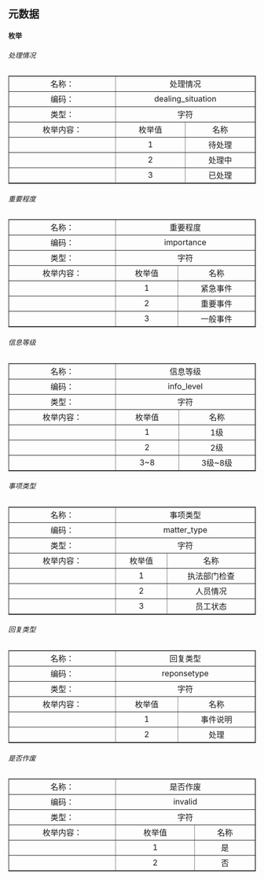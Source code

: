 ## 元数据

#### 枚举

###### 处理情况

<table border="1" cellpadding="3" cellspaing="3">
    <tr align="center">
        <td width="200px">名称：</td>
        <td width="300px" colspan="2">处理情况</td>
    </tr>
    <tr align="center">
        <td>编码：</td>
        <td colspan="2">dealing_situation</td>
    </tr>
    <tr align="center">
        <td>类型：</td>
        <td colspan="2">字符</td>
    </tr>
    <tr align="center">
        <td>枚举内容：</td>
        <td>枚举值</td>
        <td>名称</td>
    </tr>
    <tr align="center">
        <td></td>
        <td>1</td>
        <td>待处理</td>
    </tr>
    <tr align="center">
        <td></td>
        <td>2</td>
        <td>处理中</td>
    </tr>
    <tr align="center">
        <td></td>
        <td>3</td>
        <td>已处理</td>
    </tr>
</table>


###### 重要程度

<table border="1" cellpadding="3" cellspaing="3">
    <tr align="center">
        <td width="200px">名称：</td>
        <td width="300px" colspan="2">重要程度</td>
    </tr>
    <tr align="center">
        <td>编码：</td>
        <td colspan="2">importance</td>
    </tr>
    <tr align="center">
        <td>类型：</td>
        <td colspan="2">字符</td>
    </tr>
    <tr align="center">
        <td>枚举内容：</td>
        <td>枚举值</td>
        <td>名称</td>
    </tr>
    <tr align="center">
        <td></td>
        <td>1</td>
        <td>紧急事件</td>
    </tr>
    <tr align="center">
        <td></td>
        <td>2</td>
        <td>重要事件</td>
    </tr>
    <tr align="center">
        <td></td>
        <td>3</td>
        <td>一般事件</td>
    </tr>
</table>

###### 信息等级

<table border="1" cellpadding="3" cellspaing="3">
    <tr align="center">
        <td width="200px">名称：</td>
        <td width="300px" colspan="2">信息等级</td>
    </tr>
    <tr align="center">
        <td>编码：</td>
        <td colspan="2">info_level</td>
    </tr>
    <tr align="center">
        <td>类型：</td>
        <td colspan="2">字符</td>
    </tr>
    <tr align="center">
        <td>枚举内容：</td>
        <td>枚举值</td>
        <td>名称</td>
    </tr>
    <tr align="center">
        <td></td>
        <td>1</td>
        <td>1级</td>
    </tr>
    <tr align="center">
        <td></td>
        <td>2</td>
        <td>2级</td>
    </tr>
    <tr align="center">
        <td></td>
        <td>3~8</td>
        <td>3级~8级</td>
    </tr>
</table>


###### 事项类型

<table border="1" cellpadding="3" cellspaing="3">
    <tr align="center">
        <td width="200px">名称：</td>
        <td width="300px" colspan="2">事项类型</td>
    </tr>
    <tr align="center">
        <td>编码：</td>
        <td colspan="2">matter_type</td>
    </tr>
    <tr align="center">
        <td>类型：</td>
        <td colspan="2">字符</td>
    </tr>
    <tr align="center">
        <td>枚举内容：</td>
        <td>枚举值</td>
        <td>名称</td>
    </tr>
    <tr align="center">
        <td></td>
        <td>1</td>
        <td>执法部门检查</td>
    </tr>
    <tr align="center">
        <td></td>
        <td>2</td>
        <td>人员情况</td>
    </tr>
    <tr align="center">
        <td></td>
        <td>3</td>
        <td>员工状态</td>
    </tr>
</table>


###### 回复类型

<table border="1" cellpadding="3" cellspaing="3">
    <tr align="center">
        <td width="200px">名称：</td>
        <td width="300px" colspan="2">回复类型</td>
    </tr>
    <tr align="center">
        <td>编码：</td>
        <td colspan="2">reponsetype</td>
    </tr>
    <tr align="center">
        <td>类型：</td>
        <td colspan="2">字符</td>
    </tr>
    <tr align="center">
        <td>枚举内容：</td>
        <td>枚举值</td>
        <td>名称</td>
    </tr>
    <tr align="center">
        <td></td>
        <td>1</td>
        <td>事件说明</td>
    </tr>
    <tr align="center">
        <td></td>
        <td>2</td>
        <td>处理</td>
    </tr>
</table>


###### 是否作废

<table border="1" cellpadding="3" cellspaing="3">
    <tr align="center">
        <td width="200px">名称：</td>
        <td width="300px" colspan="2">是否作废</td>
    </tr>
    <tr align="center">
        <td>编码：</td>
        <td colspan="2">invalid</td>
    </tr>
    <tr align="center">
        <td>类型：</td>
        <td colspan="2">字符</td>
    </tr>
    <tr align="center">
        <td>枚举内容：</td>
        <td>枚举值</td>
        <td>名称</td>
    </tr>
    <tr align="center">
        <td></td>
        <td>1</td>
        <td>是</td>
    </tr>
    <tr align="center">
        <td></td>
        <td>2</td>
        <td>否</td>
    </tr>
</table>




